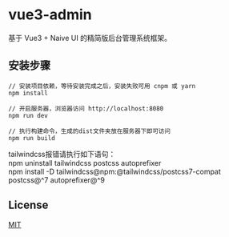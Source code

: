 # vue3-admin

基于 Vue3 + Naive UI 的精简版后台管理系统框架。

## 安装步骤

```
// 安装项目依赖，等待安装完成之后，安装失败可用 cnpm 或 yarn
npm install 

// 开启服务器，浏览器访问 http://localhost:8080
npm run dev

// 执行构建命令，生成的dist文件夹放在服务器下即可访问
npm run build
```
tailwindcss报错请执行如下语句：  
npm uninstall tailwindcss postcss autoprefixer  
npm install -D tailwindcss@npm:@tailwindcss/postcss7-compat postcss@^7 autoprefixer@^9  
## License

[MIT](https://github.com/lin-xin/vue-manage-system/blob/master/LICENSE)

